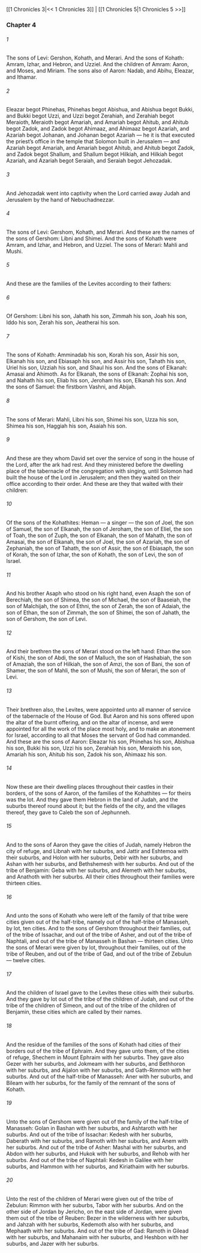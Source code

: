 [[1 Chronicles 3|<< 1 Chronicles 3]]  |  [[1 Chronicles 5|1 Chronicles 5 >>]]

### Chapter 4
###### 1
The sons of Levi: Gershon, Kohath, and Merari. And the sons of Kohath: Amram, Izhar, and Hebron, and Uzziel. And the children of Amram: Aaron, and Moses, and Miriam. The sons also of Aaron: Nadab, and Abihu, Eleazar, and Ithamar.

###### 2
Eleazar begot Phinehas, Phinehas begot Abishua, and Abishua begot Bukki, and Bukki begot Uzzi, and Uzzi begot Zerahiah, and Zerahiah begot Meraioth, Meraioth begot Amariah, and Amariah begot Ahitub, and Ahitub begot Zadok, and Zadok begot Ahimaaz, and Ahimaaz begot Azariah, and Azariah begot Johanan, and Johanan begot Azariah — he it is that executed the priest’s office in the temple that Solomon built in Jerusalem — and Azariah begot Amariah, and Amariah begot Ahitub, and Ahitub begot Zadok, and Zadok begot Shallum, and Shallum begot Hilkiah, and Hilkiah begot Azariah, and Azariah begot Seraiah, and Seraiah begot Jehozadak.

###### 3
And Jehozadak went into captivity when the Lord carried away Judah and Jerusalem by the hand of Nebuchadnezzar.

###### 4
The sons of Levi: Gershom, Kohath, and Merari. And these are the names of the sons of Gershom: Libni and Shimei. And the sons of Kohath were Amram, and Izhar, and Hebron, and Uzziel. The sons of Merari: Mahli and Mushi.

###### 5
And these are the families of the Levites according to their fathers:

###### 6
Of Gershom: Libni his son, Jahath his son, Zimmah his son, Joah his son, Iddo his son, Zerah his son, Jeatherai his son.

###### 7
The sons of Kohath: Amminadab his son, Korah his son, Assir his son, Elkanah his son, and Ebiasaph his son, and Assir his son, Tahath his son, Uriel his son, Uzziah his son, and Shaul his son. And the sons of Elkanah: Amasai and Ahimoth. As for Elkanah, the sons of Elkanah: Zophai his son, and Nahath his son, Eliab his son, Jeroham his son, Elkanah his son. And the sons of Samuel: the firstborn Vashni, and Abijah.

###### 8
The sons of Merari: Mahli, Libni his son, Shimei his son, Uzza his son, Shimea his son, Haggiah his son, Asaiah his son.

###### 9
And these are they whom David set over the service of song in the house of the Lord, after the ark had rest. And they ministered before the dwelling place of the tabernacle of the congregation with singing, until Solomon had built the house of the Lord in Jerusalem; and then they waited on their office according to their order. And these are they that waited with their children:

###### 10
Of the sons of the Kohathites: Heman — a singer — the son of Joel, the son of Samuel, the son of Elkanah, the son of Jeroham, the son of Eliel, the son of Toah, the son of Zuph, the son of Elkanah, the son of Mahath, the son of Amasai, the son of Elkanah, the son of Joel, the son of Azariah, the son of Zephaniah, the son of Tahath, the son of Assir, the son of Ebiasaph, the son of Korah, the son of Izhar, the son of Kohath, the son of Levi, the son of Israel.

###### 11
And his brother Asaph who stood on his right hand, even Asaph the son of Berechiah, the son of Shimea, the son of Michael, the son of Baaseiah, the son of Malchijah, the son of Ethni, the son of Zerah, the son of Adaiah, the son of Ethan, the son of Zimmah, the son of Shimei, the son of Jahath, the son of Gershom, the son of Levi.

###### 12
And their brethren the sons of Merari stood on the left hand: Ethan the son of Kishi, the son of Abdi, the son of Malluch, the son of Hashabiah, the son of Amaziah, the son of Hilkiah, the son of Amzi, the son of Bani, the son of Shamer, the son of Mahli, the son of Mushi, the son of Merari, the son of Levi.

###### 13
Their brethren also, the Levites, were appointed unto all manner of service of the tabernacle of the House of God. But Aaron and his sons offered upon the altar of the burnt offering, and on the altar of incense, and were appointed for all the work of the place most holy, and to make an atonement for Israel, according to all that Moses the servant of God had commanded. And these are the sons of Aaron: Eleazar his son, Phinehas his son, Abishua his son, Bukki his son, Uzzi his son, Zerahiah his son, Meraioth his son, Amariah his son, Ahitub his son, Zadok his son, Ahimaaz his son.

###### 14
Now these are their dwelling places throughout their castles in their borders, of the sons of Aaron, of the families of the Kohathites — for theirs was the lot. And they gave them Hebron in the land of Judah, and the suburbs thereof round about it; but the fields of the city, and the villages thereof, they gave to Caleb the son of Jephunneh.

###### 15
And to the sons of Aaron they gave the cities of Judah, namely Hebron the city of refuge, and Libnah with her suburbs, and Jattir and Eshtemoa with their suburbs, and Holon with her suburbs, Debir with her suburbs, and Ashan with her suburbs, and Bethshemesh with her suburbs. And out of the tribe of Benjamin: Geba with her suburbs, and Alemeth with her suburbs, and Anathoth with her suburbs. All their cities throughout their families were thirteen cities.

###### 16
And unto the sons of Kohath who were left of the family of that tribe were cities given out of the half-tribe, namely out of the half-tribe of Manasseh, by lot, ten cities. And to the sons of Gershom throughout their families, out of the tribe of Issachar, and out of the tribe of Asher, and out of the tribe of Naphtali, and out of the tribe of Manasseh in Bashan — thirteen cities. Unto the sons of Merari were given by lot, throughout their families, out of the tribe of Reuben, and out of the tribe of Gad, and out of the tribe of Zebulun — twelve cities.

###### 17
And the children of Israel gave to the Levites these cities with their suburbs. And they gave by lot out of the tribe of the children of Judah, and out of the tribe of the children of Simeon, and out of the tribe of the children of Benjamin, these cities which are called by their names.

###### 18
And the residue of the families of the sons of Kohath had cities of their borders out of the tribe of Ephraim. And they gave unto them, of the cities of refuge, Shechem in Mount Ephraim with her suburbs. They gave also Gezer with her suburbs, and Jokmeam with her suburbs, and Bethhoron with her suburbs, and Aijalon with her suburbs, and Gath-Rimmon with her suburbs. And out of the half-tribe of Manasseh: Aner with her suburbs, and Bileam with her suburbs, for the family of the remnant of the sons of Kohath.

###### 19
Unto the sons of Gershom were given out of the family of the half-tribe of Manasseh: Golan in Bashan with her suburbs, and Ashtaroth with her suburbs. And out of the tribe of Issachar: Kedesh with her suburbs, Daberath with her suburbs, and Ramoth with her suburbs, and Anem with her suburbs. And out of the tribe of Asher: Mashal with her suburbs, and Abdon with her suburbs, and Hukok with her suburbs, and Rehob with her suburbs. And out of the tribe of Naphtali: Kedesh in Galilee with her suburbs, and Hammon with her suburbs, and Kiriathaim with her suburbs.

###### 20
Unto the rest of the children of Merari were given out of the tribe of Zebulun: Rimmon with her suburbs, Tabor with her suburbs. And on the other side of Jordan by Jericho, on the east side of Jordan, were given them out of the tribe of Reuben: Bezer in the wilderness with her suburbs, and Jahzah with her suburbs, Kedemoth also with her suburbs, and Mephaath with her suburbs. And out of the tribe of Gad: Ramoth in Gilead with her suburbs, and Mahanaim with her suburbs, and Heshbon with her suburbs, and Jazer with her suburbs.